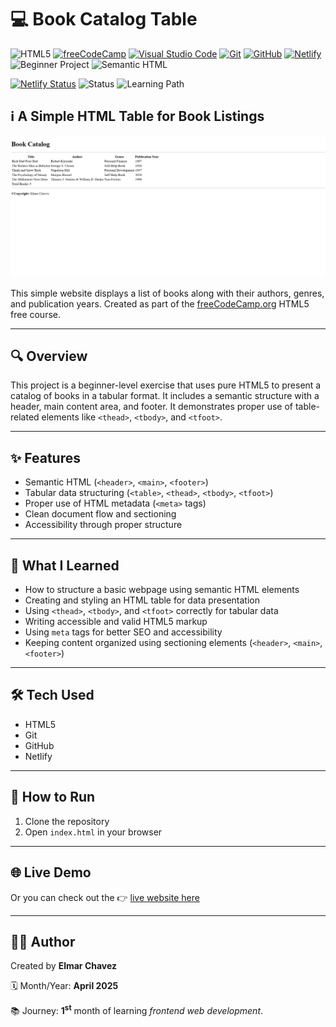 # 💻 Book Catalog Table

![HTML5](https://img.shields.io/badge/HTML5-E34F26?style=for-the-badge&logo=html5&logoColor=white)
[![freeCodeCamp](https://img.shields.io/badge/freeCodeCamp-27273D?style=for-the-badge&logo=freecodecamp&logoColor=white)](https://www.freecodecamp.org/)
[![Visual Studio Code](https://img.shields.io/badge/VS%20Code-007ACC?style=for-the-badge&logo=visual-studio-code&logoColor=white)](https://code.visualstudio.com/)
[![Git](https://img.shields.io/badge/Git-F05032?style=for-the-badge&logo=git&logoColor=white)](https://git-scm.com/)
[![GitHub](https://img.shields.io/badge/GitHub-181717?style=for-the-badge&logo=github&logoColor=white)](https://github.com/)
[![Netlify](https://img.shields.io/badge/Netlify-00C7B7?style=for-the-badge&logo=netlify&logoColor=white)](https://www.netlify.com/)
![Beginner Project](https://img.shields.io/badge/Beginner%20Project-25D366?style=for-the-badge)
![Semantic HTML](https://img.shields.io/badge/Semantic%20HTML-ff9800?style=for-the-badge)

[![Netlify Status](https://api.netlify.com/api/v1/badges/5cb7a27d-0f25-4b37-80c9-59fb3c170209/deploy-status)](https://book-catalog-table-fcc-jiro.netlify.app/)
![Status](https://img.shields.io/badge/status-complete-brightgreen)
![Learning Path](https://img.shields.io/badge/learning%20path-month%201-blue)

## ℹ️ A Simple HTML Table for Book Listings

![Screenshot of the project](./screenshot.png)

This simple website displays a list of books along with their authors, genres, and publication years. Created as part of the [freeCodeCamp.org](https://www.freecodecamp.org/learn/full-stack-developer/) HTML5 free course.

---

## 🔍 Overview

This project is a beginner-level exercise that uses pure HTML5 to present a catalog of books in a tabular format. It includes a semantic structure with a header, main content area, and footer. It demonstrates proper use of table-related elements like `<thead>`, `<tbody>`, and `<tfoot>`.

---

## ✨ Features

- Semantic HTML (`<header>`, `<main>`, `<footer>`)
- Tabular data structuring (`<table>`, `<thead>`, `<tbody>`, `<tfoot>`)
- Proper use of HTML metadata (`<meta>` tags)
- Clean document flow and sectioning
- Accessibility through proper structure

---

## 🧠 What I Learned

- How to structure a basic webpage using semantic HTML elements
- Creating and styling an HTML table for data presentation
- Using `<thead>`, `<tbody>`, and `<tfoot>` correctly for tabular data
- Writing accessible and valid HTML5 markup
- Using `meta` tags for better SEO and accessibility
- Keeping content organized using sectioning elements (`<header>`, `<main>`, `<footer>`)

---

## 🛠️ Tech Used

- HTML5
- Git
- GitHub
- Netlify

---

## 🚀 How to Run

1. Clone the repository
2. Open `index.html` in your browser

---

## 🌐 Live Demo

Or you can check out the 👉 [live website here](https://book-catalog-table-fcc-jiro.netlify.app/)

---

## 🧑‍💻 Author

Created by **Elmar Chavez**

🗓️ Month/Year: **April 2025**

📚 Journey: **1<sup>st</sup>** month of learning _frontend web development_.

